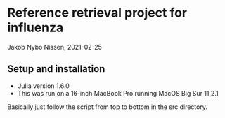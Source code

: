 # Reference retrieval project for influenza

Jakob Nybo Nissen, 2021-02-25

## Setup and installation
* Julia version 1.6.0
* This was run on a 16-inch MacBook Pro running MacOS Big Sur 11.2.1

Basically just follow the script from top to bottom in the src directory.
